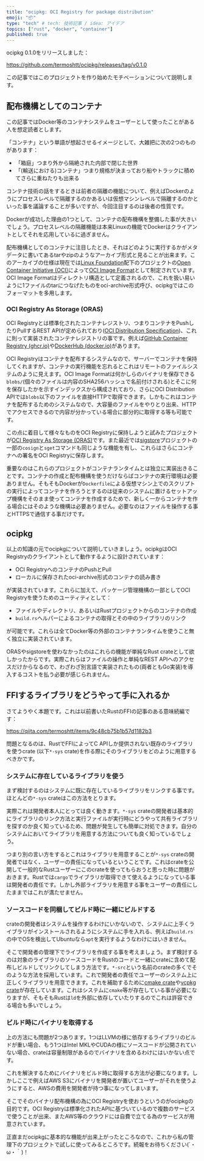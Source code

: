 ```yaml
---
title: "ocipkg: OCI Registry for package distribution"
emoji: "📦"
type: "tech" # tech: 技術記事 / idea: アイデア
topics: ["rust", "docker", "container"]
published: true
---
```


ocipkg 0.1.0をリリースしました：

https://github.com/termoshtt/ocipkg/releases/tag/v0.1.0

この記事ではこのプロジェクトを作り始めたモチベーションについて説明します。

配布機構としてのコンテナ
-------------------------

この記事ではDocker等のコンテナシステムをユーザーとして使ったことがある人を想定読者とします。

「コンテナ」という単語が想起させるイメージとして、大雑把に次の2つのものがあります：

- 「箱庭」つまり外から隔絶された内部で閉じた世界
- 「(輸送における)コンテナ」つまり規格が決まっており船やトラックに積めてさらに重ねたりも出来る

コンテナ技術の話をするときは前者の隔離の機能について、例えばDockerのようにプロセスレベルで隔離するのかあるいは仮想マシンレベルで隔離するのかといった事を議論することが多いですが、今回注目するのは後者の性質です。

Dockerが成功した理由の1つとして、コンテナの配布機構を整備した事が大きいでしょう。プロセスレベルの隔離機能は本来Linuxの機能でDockerはクライアントとしてそれを応用しているに過ぎません。

配布機構としてのコンテナに注目したとき、それはどのように実行するかがメタデータに書いてあるtarやzipのようなアーカイブ形式と見ることが出来ます。このアーカイブの仕様は現在では[Linux Foundation](https://www.linuxfoundation.org/)配下のプロジェクトの[Open Container Initiative (OCI)](https://opencontainers.org/)によって[OCI Image Format](https://github.com/opencontainers/image-spec)として制定されています。OCI Image Formatはディレクトリ構造として定義されるので、これを扱い易いように1ファイルのtarにつなげたものをoci-archive形式呼び、ocipkgではこのフォーマットを多用します。

### OCI Registry As Storage (ORAS)

OCI Registryとは標準化されたコンテナレジストリ、つまりコンテナをPushしたりPullするREST APIが定められており([OCI Distribution Specification](https://github.com/opencontainers/distribution-spec))、これに則って実装されたコンテナレジストリの事です。例えば[GitHub Container Registry (ghcr.io)](https://ghcr.io)や[DockerHub (docker.io)](https://docker.io)があります。

OCI Registryはコンテナを配布するシステムなので、サーバーでコンテナを保持してくれますが、コンテナの実行機能を忘れるとこれはリモートのファイルシステムのように見えます。OCI Image Formatは何かしらのバイナリを保存できる`blobs/`(個々のファイルは内容のSHA256ハッシュで名前付けされる)とそこに何を保存したかを示すインデックスから構成されており、さらにOCI Distribution APIでは`blobs`以下のファイルを直接HTTPで取得できます。しかもこれはコンテナを配布するためのシステムなので、大容量のファイルをやりとり出来、HTTPでアクセスできるので内容が分かっている場合に部分的に取得する等も可能です。

この点に着目して様々なものをOCI Registryに保持しようと試みたプロジェクトが[OCI Registry As Storage (ORAS)](https://oras.land/)です。また最近では[sigstore](https://docs.sigstore.dev/)プロジェクトの一部の`cosign`と`sget`コマンドも同じような機能を有し、これらはさらにコンテナへの署名をOCI Registryに保存します。

重要なのはこれらのプロジェクトがコンテナランタイムとは独立に実装出きることです。コンテナの作成と配布機構を使うだけならばコンテナの実行環境は必要ありません。そもそもDockerが`Dockerfile`による仮想マシン上でのスクリプトの実行によってコンテナを作ろうとするのは従来のシステムに置けるセットアップ機構をそのまま使ってコンテナを作成するためで、新しく一からコンテナを作る場合にはそのような機構は必要ありません。必要なのはファイルを操作する事とHTTPSで通信する事だけです。

ocipkg
-------

以上の知識の元でocipkgについて説明していきましょう。ocipkgはOCI Registryのクライアントとして動作するように設計されています：

- OCI RegistryへのコンテナのPushとPull
- ローカルに保存されたoci-archive形式のコンテナの読み書き

が実装されています。これらに加えて、パッケージ管理機構の一部としてOCI Registryを使うためのユーティティとして：

- ファイルやディレクトリ、あるいはRustプロジェクトからのコンテナの作成
- `build.rs`ヘルパーによるコンテナの取得とその中のライブラリのリンク

が可能です。これらは全てDocker等の外部のコンテナランタイムを使うこと無く独立に実装されています。

ORASやsigstoreを使わなかったのはこれらの機能が単純なRust crateとして欲しかったからです。実際これらはファイルの操作と単純なREST APIへのアクセスだけからなるので、わざわざ別言語で実装されたもの(両者ともGo実装)を導入するコストを払う必要が感じられません。

FFIするライブラリをどうやって手に入れるか
------------------------------------------

さてようやく本題です。これは以前書いたRustのFFIの記事のある意味続編です：

https://qiita.com/termoshtt/items/9c48cb75b1b57d1182b3

問題となるのは、RustでFFIによってC APIしか提供されない既存のライブラリを使うcrate (以下`*-sys` crate)を作る際にそのライブラリをどのように用意するべきかです。

### システムに存在しているライブラリを使う

まず検討するのはシステムに既に存在しているライブラリをリンクする事です。ほとんどの`*-sys` crateはこの方法をとります。

実際これは開発者本人にとっては良く動きます。`*-sys` crateの開発者は基本的にライブラリのリンク方法と実行ファイルが実行時にどうやって共有ライブラリを探すのか良く知っているため、問題が発生しても簡単に対処できます。自分のシステムにおいてライブラリを用意する方法についても良く知っているでしょう。

つまり別の言い方をするとこれはライブラリを用意することが`*-sys` crateの開発者ではなく、ユーザーの責任になっているということです。これはcrateを公開して一般的なRustユーザーにこのcrateを使ってもらおうと思った時に問題がおきます。Rustでは`cargo`でライブラリが取得できて使えるようになっている事は開発者の責任です。しかし外部ライブラリを用意する事をユーザーの責任にしたままではこれが満たせません。

### ソースコードを同梱してビルド時に一緒にビルドする

crateの開発者はシステムを操作するわけにいかないので、システムに上手くライブラリがインストールされるようにシステムに手を入れる、例えば`build.rs`の中でOSを検出してUbuntuなら`apt`を実行するようなわけにはいきません。

そこで開発者の管理下でライブラリを作成する事を考えましょう。まず検討するのは対象のライブラリのソースコードをRustのコードと一緒にcrateに含めて配布しビルドしてリンクしてしまう方法です。`*-src`という名前のcrateの多くでそのような方法を採用しています。これで開発者の責任でユーザーのシステム上に正しくライブラリを用意できます。これを補助するために[cmake crate](https://docs.rs/cmake/latest/cmake/)や[vcpkg crate](https://docs.rs/vcpkg/latest/vcpkg/index.html)が存在しています。これはシステムに`cmake`等が存在している事が必要になりますが、そもそもRustは`ld`を外部に依存していたりするのでこれは許容できる場合も多いでしょう。

### ビルド時にバイナリを取得する
上の方法にも問題が2つあります。1つはLLVMの様に依存するライブラリのビルドが重い場合、もう1つはIntel MKLやCUDAの様にソースコードが公開されていない場合、crateは容量制限があるのでバイナリを含めるわけにはいかない点です。

これを解決するためにバイナリをビルド時に取得する方法が必要になります。しかしここで例えばAWS S3にバイナリを開発者が置いてユーザーがそれを使うようにすると、AWSの費用を開発者が持つ事になってしまいます。

そこでそのバイナリ配布機構の為にOCI Registryを使おうというのがocipkgの目的です。OCI Registryは標準化されたAPIに基づいているので複数のサービスで使うことが出来、またAWS等のクラウドには自費で立てる為のサービスが用意されています。

正直まだocipkgに基本的な機能が出来上がったところなので、これから私の管理下のプロジェクトで試しに使ってみるところです。続報をお待ちください(´・ω・｀)！

